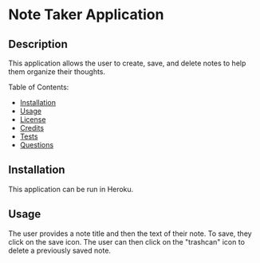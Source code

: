 
  # Note Taker Application

  
  ## Description
  This application allows the user to create, save, and delete notes to help them organize their thoughts. 
  
  Table of Contents:
  * [Installation](#installation)
  * [Usage](#usage)
  * [License](#license)
  * [Credits](#credits)
  * [Tests](#tests)
  * [Questions](#questions)
  
  ## Installation 
  This application can be run in Heroku. 

  ## Usage
  The user provides a note title and then the text of their note. To save, they click on the save icon. The user can then click on the "trashcan" icon to delete a previously saved note. 
    
  
